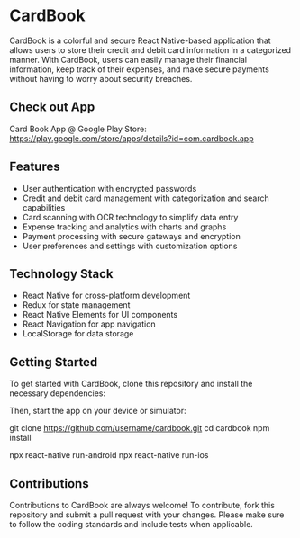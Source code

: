 # CardBook
CardBook is a colorful and secure React Native-based application that allows users to store their credit and debit card information in a categorized manner. With CardBook, users can easily manage their financial information, keep track of their expenses, and make secure payments without having to worry about security breaches.

## Check out App
  Card Book App @ Google Play Store: https://play.google.com/store/apps/details?id=com.cardbook.app

## Features

- User authentication with encrypted passwords
- Credit and debit card management with categorization and search capabilities
- Card scanning with OCR technology to simplify data entry
- Expense tracking and analytics with charts and graphs
- Payment processing with secure gateways and encryption
- User preferences and settings with customization options

## Technology Stack

- React Native for cross-platform development
- Redux for state management
- React Native Elements for UI components
- React Navigation for app navigation
- LocalStorage for data storage

## Getting Started

To get started with CardBook, clone this repository and install the necessary dependencies:


Then, start the app on your device or simulator:

git clone https://github.com/username/cardbook.git
cd cardbook
npm install

npx react-native run-android
npx react-native run-ios


## Contributions

Contributions to CardBook are always welcome! To contribute, fork this repository and submit a pull request with your changes. Please make sure to follow the coding standards and include tests when applicable.
